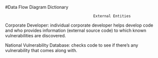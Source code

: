 #Data Flow Diagram Dictionary

                                            External Entities
Corporate Developer: individual corporate developer helps develop code and who provides information (external source code) to which known vulnerabilities are discovered.  

National Vulnerability Database:  checks code to see if there’s any vulnerability that comes along with.

